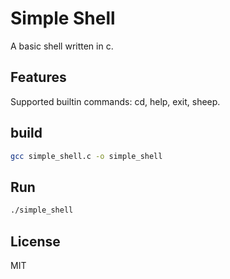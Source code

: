 # Simple Shell

A basic shell written in c.

## Features

Supported builtin commands: cd, help, exit, sheep.

## build
```bash
gcc simple_shell.c -o simple_shell
```

## Run
```bash
./simple_shell
```

## License

MIT
